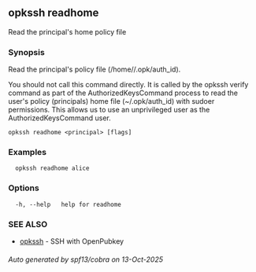 ## opkssh readhome

Read the principal's home policy file

### Synopsis

Read the principal's policy file (/home/<principal>/.opk/auth_id).

You should not call this command directly. It is called by the opkssh verify command as part of the AuthorizedKeysCommand process to read the user's policy  (principals) home file (~/.opk/auth_id) with sudoer permissions. This allows us to use an unprivileged user as the AuthorizedKeysCommand user.


```
opkssh readhome <principal> [flags]
```

### Examples

```
  opkssh readhome alice
```

### Options

```
  -h, --help   help for readhome
```

### SEE ALSO

* [opkssh](opkssh.md)	 - SSH with OpenPubkey

###### Auto generated by spf13/cobra on 13-Oct-2025
